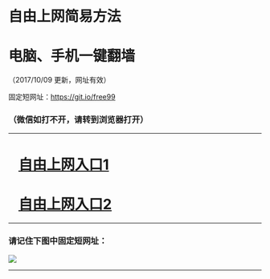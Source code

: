 ﻿# 自由上网简易方法

# 电脑、手机一键翻墙

（2017/10/09 更新，网址有效）

固定短网址：https://git.io/free99

### （微信如打不开，请转到浏览器打开）


***





# &nbsp;&nbsp; <a href="http://ft93293718.fwq-tz-1001.info/fwqtz01.html?t=10090017964 " target="_blank">自由上网入口1</a>
# &nbsp;&nbsp; <a href="http://ft215428770.fwq-tz-1002.info/fwqtz02.html?t=100900117329 " target="_blank">自由上网入口2</a>
***

### 请记住下图中固定短网址：

<img src="https://s3-us-west-2.amazonaws.com/fwq-1001/yjfq-20170905okok.png" /> 


***

